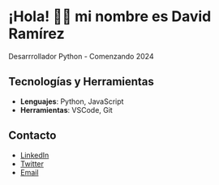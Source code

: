 # ¡Hola! 🧑‍💻 mi nombre es David Ramírez



Desarrrollador Python - Comenzando  2024

## Tecnologías y Herramientas
- **Lenguajes**:  Python, JavaScript
- **Herramientas**: VSCode, Git


## Contacto
- [LinkedIn](https://www.linkedin.com/in/juanperez)
- [Twitter](https://twitter.com/juanperez)
- [Email](mailto:juanperez@example.com)

<!--
**code1608/code1608** is a ✨ _special_ ✨ repository because its `README.md` (this file) appears on your GitHub profile.

Here are some ideas to get you started:

- 🔭 I’m currently working on ...
- 🌱 I’m currently learning ...
- 👯 I’m looking to collaborate on ...
- 🤔 I’m looking for help with ...
- 💬 Ask me about ...
- 📫 How to reach me: ...
- 😄 Pronouns: ...
- ⚡ Fun fact: ...
-->
